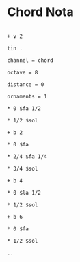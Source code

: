 # Chord Nota

```scenario oscilla

+ v 2

tin .

channel = chord

octave = 8

distance = 0

ornaments = 1

* 0 $fa 1/2

* 1/2 $sol

+ b 2

* 0 $fa

* 2/4 $fa 1/4

* 3/4 $sol

+ b 4

* 0 $la 1/2

* 1/2 $sol

+ b 6

* 0 $fa

* 1/2 $sol

..

```
